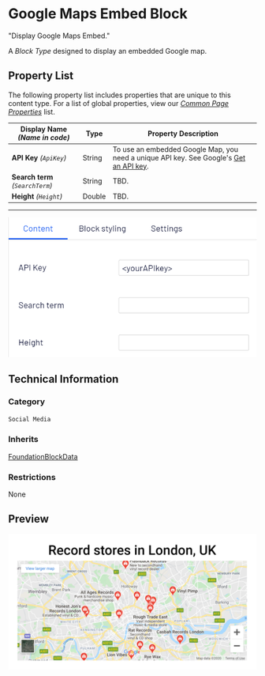 # Google Maps Embed Block
"Display Google Maps Embed."

A *Block Type* designed to display an embedded Google map.

## Property List
The following property list includes properties that are unique to this content type. For a list of global properties, view our [*Common Page Properties*](../../Common%20Page%20Properties.md) list.

Display Name *(Name in code)* | Type | Property Description
--------------|------|---------------
**API Key** *(`ApiKey`)* | String | To use an embedded Google Map, you need a unique API key. See Google's [Get an API key](https://developers.google.com/maps/documentation/javascript/get-api-key).
**Search term** *(`SearchTerm`)* | String | TBD.
**Height** *(`Height`)* | Double | TBD.

** **
![Google Maps Embed Block - Content tab](Screenshots/Google%20Maps%20Embed%20Block%20-%20Content%20tab.png)

## Technical Information

### Category
`Social Media`

### Inherits
[FoundationBlockData](#)

### Restrictions
None

## Preview
![Google Maps Embed Block - Preview](Screenshots/Google%20Maps%20Embed%20Block%20-%20Preview.png)
